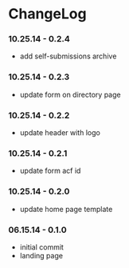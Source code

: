 ChangeLog
====================

### 10.25.14 - 0.2.4
- add self-submissions archive

### 10.25.14 - 0.2.3
- update form on directory page

### 10.25.14 - 0.2.2
- update header with logo

### 10.25.14 - 0.2.1
- update form acf id

### 10.25.14 - 0.2.0
- update home page template

### 06.15.14 - 0.1.0
- initial commit
- landing page